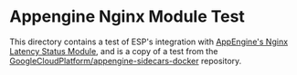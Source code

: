 # Appengine Nginx Module Test #

This directory contains a test of ESP's integration with
[AppEngine's Nginx Latency Status Module](https://github.com/GoogleCloudPlatform/appengine-sidecars-docker/tree/master/third_party/nginx_latency_status_module),
and is a copy of a test from the
[GoogleCloudPlatform/appengine-sidecars-docker](https://github.com/GoogleCloudPlatform/appengine-sidecars-docker/tree/master/third_party/nginx_latency_status_module)
repository.
